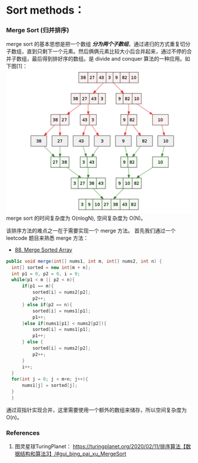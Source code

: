 # Sort methods：

### Merge Sort (归并排序)
merge sort 的基本思想是把一个数组 ***分为两个子数组***，通过递归的方式重复切分子数组，直到只剩下一个元素。然后俩俩元素比较大小后合并起来，通过不停的合并子数组，最后得到排好序的数组。是 divide and conquer 算法的一种应用。如下图[1]：
![DFS template](../img/Merge_Sort.png)
merge sort 的时间复杂度为 O(nlogN), 空间复杂度为 O(N)。

该排序方法的难点之一在于需要实现一个 merge 方法。
首先我们通过一个 leetcode 题目来熟悉 merge 方法：
* [88. Merge Sorted Array](https://leetcode.com/problems/merge-sorted-array/description/)
```Java
public void merge(int[] nums1, int m, int[] nums2, int n) {
  int[] sorted = new int[m + n];
  int p1 = 0, p2 = 0, i = 0;
  while(p1 < m || p2 < n){
      if(p1 == m){
          sorted[i] = nums2[p2];
          p2++;
      } else if(p2 == n){
          sorted[i] = nums1[p1];
          p1++;
      }else if(nums1[p1] < nums2[p2]){
          sorted[i] = nums1[p1];
          p1++;
      } else {
          sorted[i] = nums2[p2];
          p2++;
      }
      i++;
  }
  for(int j = 0; j < m+n; j++){
      nums1[j] = sorted[j];
  }
  }
```
通过双指针实现合并，这里需要使用一个额外的数组来储存，所以空间复杂度为O(n)。


### References
1. 图灵星球TuringPlanet： https://turingplanet.org/2020/02/11/排序算法【数据结构和算法3】/#gui_bing_pai_xu_MergeSort